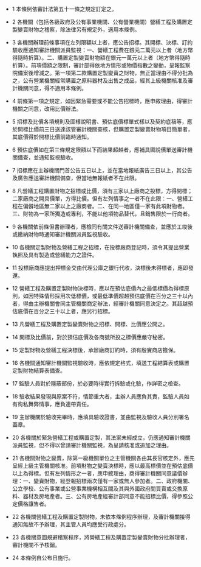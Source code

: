 * 1 本條例依審計法第五十一條之規定訂定之。

* 2 各機關（包括各級政府及公有事業機關、公有營業機關）營繕工程及購置定製變賣財物之稽察，除法律另有規定外，適用本條例。

* 3 各機關辦理前條事項在左列限額以上者，應公告招標。其開標、決標、訂約驗收應通知審計機關派員監視：一、營繕工程費在銀元二萬元以上者（地方幣得隨時折算）。二、購置定製變賣財物額在銀元一萬元以上者（地方幣得隨時折算）。前項價額之限制，審計部得依地方情形或物價指數之變動，呈報監察院備案後增減之。第一項第二款購置定製變賣之財物，無正當理由不得分批為之，公有營業機關經常購置之原料器材及出售之成品，經其上級機關核准及審計機關同意，得不適用本條例。

* 4 前條第一項之規定，如因緊急需要或不能公告招標時，應申敘理由，得審計機關之同意，改用比價辦法。

* 5 招標及比價各項規則及圖樣說明書、預估底價標單式樣以及契約底稿等，應於開標比價前三日送達該管審計機關查核，但購置定製變賣財物項目簡單者，其底價得於開標比價前臨時通知。

* 6 預估底價如在第三條規定限額以下而結果超越者，應補具圖說價單送審計機關備查，並通知監視驗收。

* 7 招標應在主辦機關門首公告五日以上，並在當地報紙廣告三日以上，其公告及廣告應送審計機關備查，但當地無報紙者不在此限。

* 8 凡營繕工程購置財物之招標或比價，須有三家以上廠商之投標，方得開標；二家廠商之開具價單，方得比價。但有左列情事之一者不在此限：一、營繕工程在偏僻地區無二家以上之廠商者。二、在同一地區僅一家有此項財物者。三、財物為一家所獨造或專利，不能以他項物品替代，且銷售限於一行商者。

* 9 各機關依前條但書辦理者，應檢同有關文件送審計機關備查，並應於工竣後或繳納財物時通知審計機關派員監視驗收。

* 10 各機關定製財物及營繕工程之招標，在投標廠商登記時，須令其提出營業執照及具有製造或營繕能力之證件。

* 11 投標廠商應提出押標金交由代理公庫之銀行代收，決標後未得標者，應即發還。

* 12 營繕工程及購置定製財物決標時，應以在預估底價內之最低標價為得標原則，如因特殊情形採用次低標價，或最低準價超越預估底價在百分之三十以內者，得由主辦機關會同主管機關商定辦法，經審計機關同意決定之。其超越預估底價在百分之三十以上者，應另行招標。

* 13 凡營繕工程及購置定製變賣財物之招標、開標、比價應公開之。

* 14 開標及比價前，對於預估底價及各商號所投之標價應嚴守秘密。

* 15 定製財物及營繕工程決標後，承辦廠商訂約時，須有殷實商店擔保。

* 16 各機關通知審計機關監視驗收時，應依規定格式，填送工程結算表或購置定製財物結算表備查。

* 17 監驗人員對於隱蔽部份，於必要時得實行拆驗或化驗，作詳密之檢查。

* 18 驗收結果發現與原案不符，情節重大者，主辦人員應負其責，監驗人員如有徇私舞弊情事，應負連帶責任。

* 19 主辦機關於驗收完畢時，應填具驗收證書，並由監視及驗收人員分別署名蓋章。

* 20 各機關於緊急營繕工程或購置定製，其法案未經成立，仍應通知審計機關派員監視，但不得以曾請審計機關監視，為呈請核准或追加之理由。

* 21 各機關財物之變賣，除第一級機關單位之主管機關各由其長官核定外，應先呈經上級主管機關核准。前項財物之變賣決標時，應以最高標價並在預估底價以上為得標。但有左列情形之一者，應申敘理由，商得審計機關同意議價辦理：一、變賣財物，經登報招標兩次僅有一家或無人參加者。二、政府機關、公立學校、公有事業或公營事業機構相互間及其與外國政府間買賣或交換原料、器材及房地產者。三、公有房地產經審計部同意不能招標比價，得參照公定價格讓售者。

* 22 各機關營繕工程及購置定製財物，未依本條例程序辦理，及審計機關接得通知無故不予辦理，其主管人員均應受行政處分。

* 23 各機關意圖規避稽察程序，將營繕工程及購置定製變賣財物分批辦理者，審計機關不予核銷。

* 24 本條例自公布日施行。

